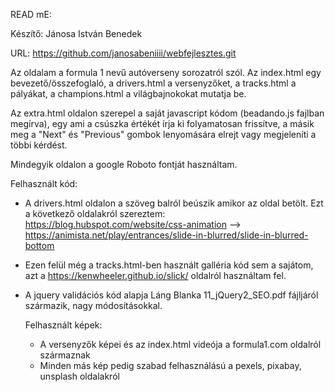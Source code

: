 READ mE:

Készítő: Jánosa István Benedek

URL: https://github.com/janosabeniiii/webfejlesztes.git

Az oldalam a formula 1 nevű autóverseny sorozatról szól. Az index.html egy bevezető/összefoglaló, a drivers.html a versenyzőket, a tracks.html a pályákat, a champions.html a világbajnokokat mutatja be.

Az extra.html oldalon szerepel a saját javascript kódom (beadando.js fajlban megírva), egy ami a csúszka értékét írja ki folyamatosan frissítve, a másik meg a "Next" és "Previous" gombok lenyomására elrejt vagy megjeleníti a többi kérdést.


Mindegyik oldalon a google Roboto fontját használtam.

Felhasznált kód: 
- A drivers.html oldalon a szöveg balról beúszik amikor az oldal betölt. Ezt a következő oldalakról szereztem: https://blog.hubspot.com/website/css-animation --> https://animista.net/play/entrances/slide-in-blurred/slide-in-blurred-bottom
- Ezen felül még a tracks.html-ben használt galléria kód sem a sajátom, azt a https://kenwheeler.github.io/slick/ oldalról használtam fel.
- A jquery validációs kód alapja Láng Blanka 11_jQuery2_SEO.pdf fájljáról származik, nagy módosításokkal.

  Felhasznált képek:
  - A versenyzők képei és az index.html videója a formula1.com oldalról származnak
  - Minden más kép pedig szabad felhasználású a pexels, pixabay, unsplash oldalakról

